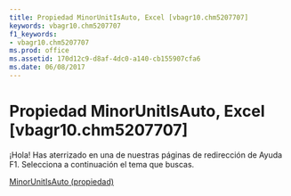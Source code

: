 ```yaml
---
title: Propiedad MinorUnitIsAuto, Excel [vbagr10.chm5207707]
keywords: vbagr10.chm5207707
f1_keywords:
- vbagr10.chm5207707
ms.prod: office
ms.assetid: 170d12c9-d8af-4dc0-a140-cb155907cfa6
ms.date: 06/08/2017
---
```





# Propiedad MinorUnitIsAuto, Excel [vbagr10.chm5207707]

¡Hola! Has aterrizado en una de nuestras páginas de redirección de Ayuda F1. Selecciona a continuación el tema que buscas.


 [MinorUnitIsAuto (propiedad)](http://msdn.microsoft.com/library/minorunitisauto-property%28Office.15%29.aspx)


